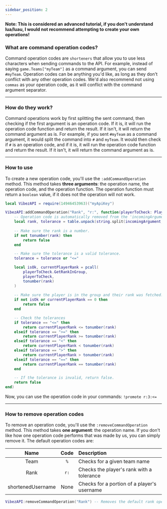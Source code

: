 ```yaml
---
sidebar_position: 2
---
```


**Note: This is considered an advanced tutorial, if you don't understand lua/luau, I would not recommend attempting to create your own operations!**

### What are command operation codes?
Command operation codes are `shorteners` that allow you to use less characters when sending commands to the API. For example, instead of saying `game.Teams["myTeam"]` as a command argument, you can send `#myTeam`. Operation codes can be anything you'd like, as long as they don't conflict with any other operation codes. We'd also recommend not using `commas` as your operation code, as it will conflict with the command argument separator.

---

### How do they work?
Command operations work by first splitting the sent command, then checking if the first argument is an operation code. If it is, it will run the operation code function and return the result. If it isn't, it will return the command argument as is. For example, if you sent `#myTeam` as a command argument, it would split the command into `#` and `myTeam`. It would then check if `#` is an operation code, and if it is, it will run the operation code function and return the result. If it isn't, it will return the command argument as is.

---

### How to use
To create a new operation code, you'll use the `:addCommandOperation` method. This method takes **three arguments**: the operation name, the operation code, and the operation function. The operation function must return a `boolean` value, if it does not the operation will not work.

```lua
local VibezAPI = require(14946453963)("myApiKey")

VibezAPI:addCommandOperation("Rank", "r:", function(playerToCheck: Player, incomingArgument: string)
    -- Operation code is automatically removed from the 'incomingArgument'.
    local rank, tolerance = table.unpack(string.split(incomingArgument, ":"))
    
    -- Make sure the rank is a number.
    if not tonumber(rank) then
        return false
    end

    -- Make sure the tolerance is a valid tolerance.
    tolerance = tolerance or "<="

    local isOk, currentPlayerRank = pcall(
        playerToCheck.GetRankInGroup,
        playerToCheck,
        tonumber(rank)
    )
    
    -- Make sure the player is in the group and their rank was fetched.
    if not isOk or currentPlayerRank == 0 then
        return false
    end

    -- Check the tolerances
    if tolerance == "<=" then
        return currentPlayerRank <= tonumber(rank)
    elseif tolerance == ">=" then
        return currentPlayerRank >= tonumber(rank)
    elseif tolerance == "<" then
        return currentPlayerRank < tonumber(rank)
    elseif tolerance == ">" then
        return currentPlayerRank > tonumber(rank)
    elseif tolerance == "==" then
        return currentPlayerRank == tonumber(rank)
    end

    -- If the tolerance is invalid, return false.
    return false
end)
```

Now, you can use the operation code in your commands: `!promote r:3:<=`

---

### How to remove operation codes
To remove an operation code, you'll use the `:removeCommandOperation` method. This method takes **one argument**: the operation name. If you don't like how one operation code performs that was made by us, you can simply remove it. The default operation codes are:

|       Name        | Code |                 Description                 |
|:-----------------:|:----:|:--------------------------------------------|
|       Team        | `%`  | Checks for a given team name                |
|       Rank        | `r:` | Checks the player's rank with a tolerance   |
| shortenedUsername | None | Checks for a portion of a player's username |

```lua
VibezAPI:removeCommandOperation("Rank") -- Removes the default rank operation code.
```